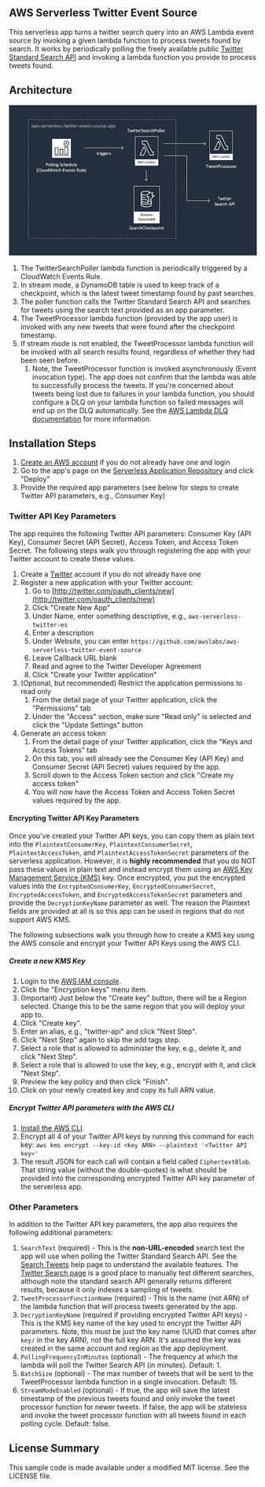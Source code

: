 ## AWS Serverless Twitter Event Source

This serverless app turns a twitter search query into an AWS Lambda event source by invoking a given lambda function to process tweets found by search. It works by periodically polling the freely available public [Twitter Standard Search API](https://developer.twitter.com/en/docs/tweets/search/overview/standard) and invoking a lambda function you provide to process tweets found.

## Architecture

![App Architecture](https://github.com/awslabs/aws-serverless-twitter-event-source/raw/master/images/app-architecture.png)

1. The TwitterSearchPoller lambda function is periodically triggered by a CloudWatch Events Rule.
1. In stream mode, a DynamoDB table is used to keep track of a checkpoint, which is the latest tweet timestamp found by past searches.
1. The poller function calls the Twitter Standard Search API and searches for tweets using the search text provided as an app parameter.
1. The TweetProcessor lambda function (provided by the app user) is invoked with any new tweets that were found after the checkpoint timestamp.
1. If stream mode is not enabled, the TweetProcessor lambda function will be invoked with all search results found, regardless of whether they had been seen before.
    1.  Note, the TweetProcessor function is invoked asynchronously (Event invocation type). The app does not confirm that the lambda was able to successfully process the tweets. If you're concerned about tweets being lost due to failures in your lambda function, you should configure a DLQ on your lambda function so failed messages will end up on the DLQ automatically. See the [AWS Lambda DLQ documentation](https://docs.aws.amazon.com/lambda/latest/dg/dlq.html) for more information.

## Installation Steps

1. [Create an AWS account](https://portal.aws.amazon.com/gp/aws/developer/registration/index.html) if you do not already have one and login
1. Go to the app's page on the [Serverless Application Repository](https://serverlessrepo.aws.amazon.com/applications/arn:aws:serverlessrepo:us-east-1:077246666028:applications~aws-serverless-twitter-event-source) and click "Deploy"
1. Provide the required app parameters (see below for steps to create Twitter API parameters, e.g., Consumer Key)

### Twitter API Key Parameters

The app requires the following Twitter API parameters: Consumer Key (API Key), Consumer Secret (API Secret), Access Token, and Access Token Secret. The following steps walk you through registering the app with your Twitter account to create these values.

1. Create a [Twitter](https://twitter.com/) account if you do not already have one
1. Register a new application with your Twitter account:
    1. Go to [http://twitter.com/oauth_clients/new](http://twitter.com/oauth_clients/new)
    1. Click "Create New App"
    1. Under Name, enter something descriptive, e.g., `aws-serverless-twitter-es`
    1. Enter a description
    1. Under Website, you can enter `https://github.com/awslabs/aws-serverless-twitter-event-source`
    1. Leave Callback URL blank
    1. Read and agree to the Twitter Developer Agreement
    1. Click "Create your Twitter application"
1. (Optional, but recommended) Restrict the application permissions to read only
    1. From the detail page of your Twitter application, click the "Permissions" tab
    1. Under the "Access" section, make sure "Read only" is selected and click the "Update Settings" button
1. Generate an access token:
    1. From the detail page of your Twitter application, click the "Keys and Access Tokens" tab
    1. On this tab, you will already see the Consumer Key (API Key) and Consumer Secret (API Secret) values required by the app.
    1. Scroll down to the Access Token section and click "Create my access token"
    1. You will now have the Access Token and Access Token Secret values required by the app.

#### Encrypting Twitter API Key Parameters

Once you've created your Twitter API keys, you can copy them as plain text into the `PlaintextConsumerKey`, `PlaintextConsumerSecret`, `PlaintextAccessToken`, and `PlaintextAccessTokenSecret` parameters of the serverless application. However, it is **highly recommended** that you do NOT pass these values in plain text and instead encrypt them using an [AWS Key Management Service (KMS)](https://aws.amazon.com/kms/) key. Once encrypted, you put the encrypted values into the `EncryptedConsumerKey`, `EncryptedConsumerSecret`, `EncryptedAccessToken`, and `EncryptedAccessTokenSecret` parameters and provide the `DecryptionKeyName` parameter as well. The reason the Plaintext fields are provided at all is so this app can be used in regions that do not support AWS KMS.

The following subsections walk you through how to create a KMS key using the AWS console and encrypt your Twitter API Keys using the AWS CLI.

##### Create a new KMS Key

1. Login to the [AWS IAM console](http://console.aws.amazon.com/iam/home).
1. Click the "Encryption keys" menu item.
1. (Important) Just below the "Create key" button, there will be a Region selected. Change this to be the same region that you will deploy your app to.
1. Click "Create key".
1. Enter an alias, e.g., "twitter-api" and click "Next Step".
1. Click "Next Step" again to skip the add tags step.
1. Select a role that is allowed to administer the key, e.g., delete it, and click "Next Step".
1. Select a role that is allowed to use the key, e.g., encrypt with it, and click "Next Step".
1. Preview the key policy and then click "Finish".
1. Click on your newly created key and copy its full ARN value.

##### Encrypt Twitter API parameters with the AWS CLI

1. [Install the AWS CLI](https://docs.aws.amazon.com/cli/latest/userguide/installing.html).
1. Encrypt all 4 of your Twitter API keys by running this command for each key: `aws kms encrypt --key-id <key ARN> --plaintext '<Twitter API key>'`
1. The result JSON for each call will contain a field called `CiphertextBlob`. That string value (without the double-quotes) is what should be provided into the corresponding encrypted Twitter API key parameter of the serverless app.

### Other Parameters

In addition to the Twitter API key parameters, the app also requires the following additional parameters:

1. `SearchText` (required) - This is the **non-URL-encoded** search text the app will use when polling the Twitter Standard Search API. See the [Search Tweets](https://developer.twitter.com/en/docs/tweets/search/guides/standard-operators) help page to understand the available features. The [Twitter Search page](https://twitter.com/search) is a good place to manually test different searches, although note the standard search API generally returns different results, because it only indexes a sampling of tweets.
1. `TweetProcessorFunctionName` (required) - This is the name (not ARN) of the lambda function that will process tweets generated by the app.
1. `DecryptionKeyName` (required if providing encrypted Twitter API keys) - This is the KMS key name of the key used to encrypt the Twitter API parameters. Note, this must be just the key name (UUID that comes after `key/` in the key ARN), not the full key ARN. It's assumed the key was created in the same account and region as the app deployment.
1. `PollingFrequencyInMinutes` (optional) - The frequency at which the lambda will poll the Twitter Search API (in minutes). Default: 1.
1. `BatchSize` (optional) - The max number of tweets that will be sent to the TweetProcessor lambda function in a single invocation. Default: 15.
1. `StreamModeEnabled` (optional) - If true, the app will save the latest timestamp of the previous tweets found and only invoke the tweet processor function for newer tweets. If false, the app will be stateless and invoke the tweet processor function with all tweets found in each polling cycle. Default: false.

## License Summary

This sample code is made available under a modified MIT license. See the LICENSE file.
